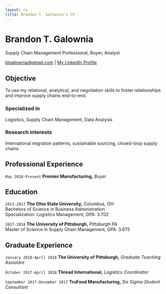 ```yaml
---
layout: cv
title: Brandon T. Galownia's CV
---
```

# Brandon T. Galownia
Supply Chain Management Professional, Buyer, Analyst

<div id="webaddress">
  <a href="btgalownia@gmail.com">btgalownia@gmail.com</a> | <a href="http://linkedin.com/in/btgalownia">My LinkedIn Profile</a>
</div>


## Objective

To use my relational, analytical, and negotiation skills to foster relationships and improve supply chains end-to-end.

### Specialized in

Logistics, Supply Chain Management, Data Analysis


### Research interests

International migration patterns, sustainable sourcing, closed-loop supply chains

## Professional Experience

`May 2018-Present`
__Premier Manufacturing,__ _Buyer_

## Education

`2013-2017`
__The Ohio State University,__ Columbus, OH <br/>
Bachelors of Science in Business Administration <br/>
Specialization: Logistics Management, GPA: 3.702

`2017-2018`
__The University of Pittsburgh,__ _Pittsburgh PA_ <br/>
Master of Science in Supply Chain Management, GPA: 3.675


## Graduate Experience
`January 2018-April 2018`
__The University of Pittsburgh,__ _Graduate Teaching Assistant_

`October 2017-April 2018`
__Thread International,__ _Logistics Coordinator_

`September 2017-December 2017`
__TruFood Manufacturing,__ _Six Sigma Student Consultant_
